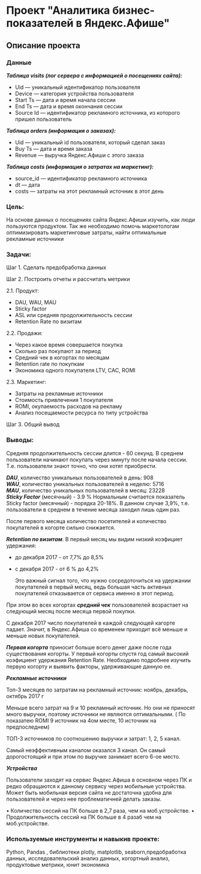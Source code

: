 # Проект "Аналитика бизнес-показателей в Яндекс.Афише"

## Описание проекта

### Данные

***Таблица visits (лог сервера с информацией о посещениях сайта):***
* Uid — уникальный идентификатор пользователя
* Device — категория устройства пользователя
* Start Ts — дата и время начала сессии
* End Ts — дата и время окончания сессии
* Source Id — идентификатор рекламного источника, из которого пришел пользователь

***Таблица orders (информация о заказах):***
* Uid — уникальный id пользователя, который сделал заказ
* Buy Ts — дата и время заказа
* Revenue — выручка Яндекс.Афиши с этого заказа

***Таблица costs (информация о затратах на маркетинг):***
* source_id — идентификатор рекламного источника
* dt — дата
* costs — затраты на этот рекламный источник в этот день

### Цель:
На основе данных о посещениях сайта Яндекс.Афиши изучить, как люди пользуются продуктом.
Так же необходимо помочь маркетологам оптимизировать маркетинговые затраты, найти оптимальные рекламные источники

### Задачи:

Шаг 1. Сделать предобработка данных

Шаг 2. Построить отчеты и рассчитать метрики

2.1. Продукт:
* DAU, WAU, MAU
* Sticky factor
* ASL или средняя продолжительность сессии
* Retention Rate по визитам

2.2. Продажи:
* Через какое время совершается покупка
* Сколько раз покупают за период
* Средний чек в когортах по месяцам
* Retention rate по покупкам
* Экономика одного покупателя LTV, CAC, ROMI

2.3. Маркетинг:
* Затраты на рекламные источники
* Стоимость привлечения 1 покупателя
* ROMI, окупаемость расходов на рекламу
* Анализ посещаемости ресурса по типу устройства

Шаг 3. Общий вывод


### Выводы:
Средняя продолжительность сессии длится - 60 секунд.
В среднем пользователи начинают покупать через минуту после начала сессии. Т.е. пользователи знают точно, что они хотят приобрести. 

***DAU***, количество уникальных пользователей в день: 908    
***WAU***, количество уникальных пользователей в неделю: 5716    
***MAU***, количество уникальных пользователей в месяц: 23228    
***Sticky Factor*** (месячный) - 3.9 %
Нормальным считается показатель Sticky factor (месячный) - порядка 20-18%. В данном случае 3,9%, т.е. пользователи в среднем в течение месяца заходил лишь один раз.

После первого месяца количество посетителей и количество покупателей в когорте сильно снижается.

***Retention по визитам***. В первый месяц мы видим низкий коэфициет удержания:
* до декабря 2017 - от 7,7% до 8,5% 
* с декабря 2017 - от 6 % до 4,2%

    Это важный сигнал того, что нужно сосредоточиться на удержании покупателей в первый месяц, ведь большая часть активных покупателей отказывается от сервиса именно в этот период.

    
При этом во всех когортах ***средний чек*** пользователей возрастает на следующий месяц после месяца первой покупки. 
    
С декабря 2017 число покупателей в каждой следующей кагорте падает. Значит, в Яндекс.Афиша со временем приходит всё меньше и меньше новых покупателей.
    
***Первая когорта*** приносит больше всего денег даже после года существования когорты.
У первый когорты спустя год самый высокий коэфициент  удержания Retention Rate. Необходимо подробнее изучить первую когорту и выявить факторы, удерживающие данную ее.
    
***Рекламные источники***
    
Топ-3 месяцев по затратам на рекламный источник: ноябрь, декабрь, октябрь 2017 г

Меньше всего затрат на 9 и 10 рекламный источник. Но они не приносят много выручки, поэтому источники не являются оптимальными. ( По показатею ROMI 9 источник на 4ом месте, 10 источник на предпоследнем)
    
ТОП-3 источников по соотношению выручки и затрат: 1, 2, 5 канал.
    
Самый неэффективным каналом оказался 3 канал. Он самый дорогостоящий и при этом по выручке занимает всего 6-ое место.

    
***Устройства***
    
Пользователи заходят на сервис Яндекс.Афиша в основном через ПК и редко обращаются к данному сервису через мобильные устройства. Может быть мобильная версия сайта не достаточна удобна для пользователей и через нее проблематичней делать заказы.
    
•	Количество сессий на ПК больше в 2,7 раза, чем на моб.устройстве.
•	Продолжительность сессий на ПК больше в 4 разаб чем на моб.устройстве.



### Используемые инструменты и навыкив проекте:

Python, Pandas , библиотеки plotly, matplotlib, seaborn,предобработка данных, исследовательский анализ данных, когортный анализ, продуктовые метрики, юнит экономика
